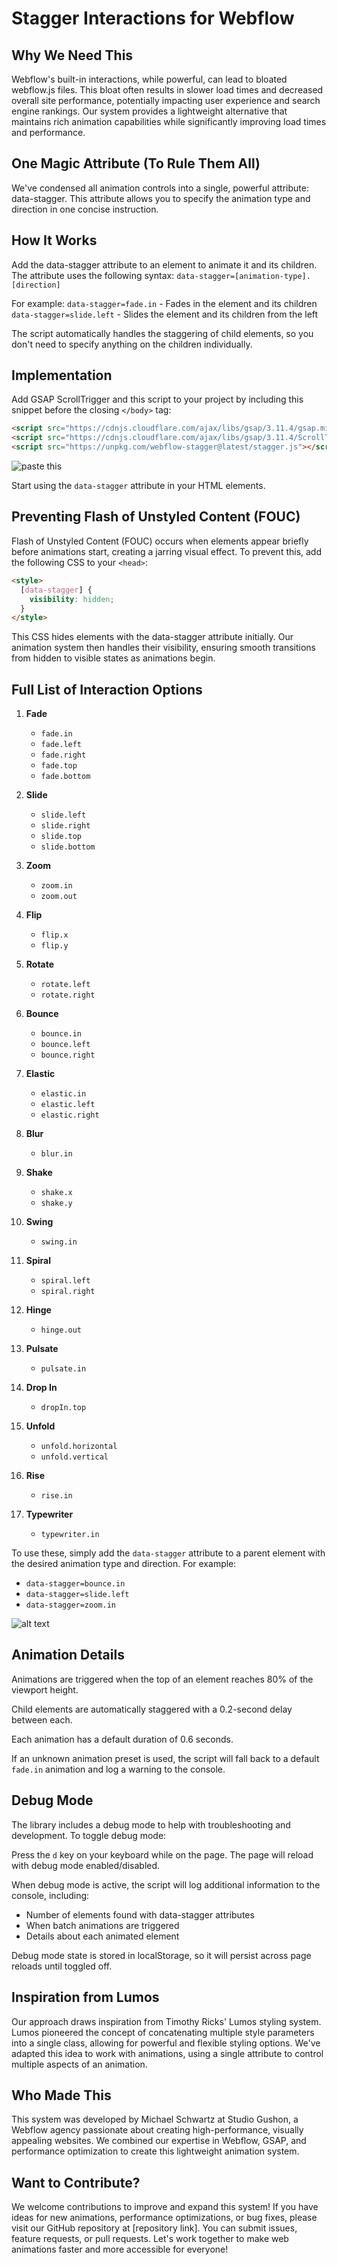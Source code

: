# Stagger Interactions for Webflow

## Why We Need This

Webflow's built-in interactions, while powerful, can lead to bloated webflow.js files. This bloat often results in slower load times and decreased overall site performance, potentially impacting user experience and search engine rankings. Our system provides a lightweight alternative that maintains rich animation capabilities while significantly improving load times and performance.

## One Magic Attribute (To Rule Them All)

We've condensed all animation controls into a single, powerful attribute: data-stagger. This attribute allows you to specify the animation type and direction in one concise instruction.

## How It Works

Add the data-stagger attribute to an element to animate it and its children. The attribute uses the following syntax:
`data-stagger=[animation-type].[direction]`

For example:
`data-stagger=fade.in` - Fades in the element and its children
`data-stagger=slide.left` - Slides the element and its children from the left

The script automatically handles the staggering of child elements, so you don't need to specify anything on the children individually.

## Implementation

Add GSAP ScrollTrigger and this script to your project by including this snippet before the closing `</body>` tag:

```html
<script src="https://cdnjs.cloudflare.com/ajax/libs/gsap/3.11.4/gsap.min.js"></script>
<script src="https://cdnjs.cloudflare.com/ajax/libs/gsap/3.11.4/ScrollTrigger.min.js"></script>
<script src="https://unpkg.com/webflow-stagger@latest/stagger.js"></script>
```

![paste this](./img/paste.png)

Start using the `data-stagger` attribute in your HTML elements.

## Preventing Flash of Unstyled Content (FOUC)

Flash of Unstyled Content (FOUC) occurs when elements appear briefly before animations start, creating a jarring visual effect. To prevent this, add the following CSS to your `<head>`:

```html
<style>
  [data-stagger] {
    visibility: hidden;
  }
</style>
```

This CSS hides elements with the data-stagger attribute initially. Our animation system then handles their visibility, ensuring smooth transitions from hidden to visible states as animations begin.

## Full List of Interaction Options

1. **Fade**

   - `fade.in`
   - `fade.left`
   - `fade.right`
   - `fade.top`
   - `fade.bottom`

2. **Slide**

   - `slide.left`
   - `slide.right`
   - `slide.top`
   - `slide.bottom`

3. **Zoom**

   - `zoom.in`
   - `zoom.out`

4. **Flip**

   - `flip.x`
   - `flip.y`

5. **Rotate**

   - `rotate.left`
   - `rotate.right`

6. **Bounce**

   - `bounce.in`
   - `bounce.left`
   - `bounce.right`

7. **Elastic**

   - `elastic.in`
   - `elastic.left`
   - `elastic.right`

8. **Blur**

   - `blur.in`

9. **Shake**

   - `shake.x`
   - `shake.y`

10. **Swing**

    - `swing.in`

11. **Spiral**

    - `spiral.left`
    - `spiral.right`

12. **Hinge**

    - `hinge.out`

13. **Pulsate**

    - `pulsate.in`

14. **Drop In**

    - `dropIn.top`

15. **Unfold**

    - `unfold.horizontal`
    - `unfold.vertical`

16. **Rise**

    - `rise.in`

17. **Typewriter**
    - `typewriter.in`

To use these, simply add the `data-stagger` attribute to a parent element with the desired animation type and direction. For example:

- `data-stagger=bounce.in`
- `data-stagger=slide.left`
- `data-stagger=zoom.in`

![alt text](./img/image.png)

## Animation Details

Animations are triggered when the top of an element reaches 80% of the viewport height.

Child elements are automatically staggered with a 0.2-second delay between each.

Each animation has a default duration of 0.6 seconds.

If an unknown animation preset is used, the script will fall back to a default `fade.in` animation and log a warning to the console.

## Debug Mode

The library includes a debug mode to help with troubleshooting and development. To toggle debug mode:

Press the `d` key on your keyboard while on the page.
The page will reload with debug mode enabled/disabled.

When debug mode is active, the script will log additional information to the console, including:

- Number of elements found with data-stagger attributes
- When batch animations are triggered
- Details about each animated element

Debug mode state is stored in localStorage, so it will persist across page reloads until toggled off.

## Inspiration from Lumos

Our approach draws inspiration from Timothy Ricks' Lumos styling system. Lumos pioneered the concept of concatenating multiple style parameters into a single class, allowing for powerful and flexible styling options. We've adapted this idea to work with animations, using a single attribute to control multiple aspects of an animation.

## Who Made This

This system was developed by Michael Schwartz at Studio Gushon, a Webflow agency passionate about creating high-performance, visually appealing websites. We combined our expertise in Webflow, GSAP, and performance optimization to create this lightweight animation system.

## Want to Contribute?

We welcome contributions to improve and expand this system! If you have ideas for new animations, performance optimizations, or bug fixes, please visit our GitHub repository at [repository link]. You can submit issues, feature requests, or pull requests. Let's work together to make web animations faster and more accessible for everyone!
